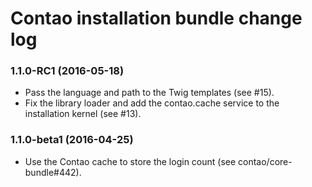 # Contao installation bundle change log

### 1.1.0-RC1 (2016-05-18)

 * Pass the language and path to the Twig templates (see #15).
 * Fix the library loader and add the contao.cache service to the installation kernel (see #13).

### 1.1.0-beta1 (2016-04-25)

 * Use the Contao cache to store the login count (see contao/core-bundle#442).

